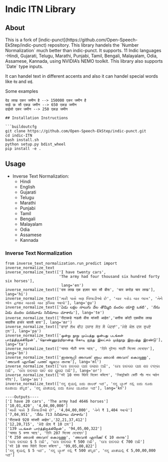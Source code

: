 # Indic ITN Library

## About
<p>This is a fork of [indic-punct](https://github.com/Open-Speech-EkStep/indic-punct) repository. This library handels the `Number Normalization` much better than indic-punct.  It supports. 11 Indic languages -Hindi, Gujarati, Telugu, Marathi, Punjabi, Tamil, Bengali, Malayalam, Odia, Assamese, Kannada, using NVIDIA’s NEMO toolkit. This library also supports `Date` type inputs. </p>

It can handel text in different accents and also it can handel special words like `देढ` and `ढाई`. 

Some examples
```
देढ लाख एकर जमीन है --> 150000 एकर जमीन है
साढ़े छः सौ एकड़ जमीन --> 650 एकड़ जमीन
ढाईसो एकर जमीन --> 250 एकड़ जमीन

## Installation Instructions 

```buildoutcfg
git clone https://github.com/Open-Speech-EkStep/indic-punct.git
cd indic-ITN
bash install.sh
python setup.py bdist_wheel
pip install -e .
```

## Usage

- Inverse Text Normalization:
  - Hindi
  - English
  - Gujarati
  - Telugu
  - Marathi
  - Punjabi
  - Tamil
  - Bengali
  - Malayalam
  - Odia
  - Assamese
  - Kannada

### Inverse Text Normalization
```buildoutcfg
from inverse_text_normalization.run_predict import inverse_normalize_text
inverse_normalize_text(['I have twenty cars',
                        'The army had four thousand six hundred forty six horses'],
                         lang='en')
inverse_normalize_text(['दस लाख एक हज़ार चार सौ बीस', 'चार करोड़ चार लाख'], lang='hi')
inverse_normalize_text(['મારી પાસે ત્રણ બિલાડીઓ છે', 'ચાર કરોડ ચાર લાખ', 'તેને એક હજાર ચારસો ચાર રૂપિયા આપો'], lang='gu')
inverse_normalize_text(['ఏడు లక్షల నాలుగు వేల తొమ్మిది వందల యాభై ఒకటి', 'నేను ఏడు వందల పదమూడు సినిమాలు చూశాను'], lang='te')
inverse_normalize_text(['रीटाकडे नऊशे वीस मांजरी आहेत','बत्तीस कोटी एकवीस लाख सदतीस हजार चारशे बारा'], lang='mr')
inverse_normalize_text(['ਬਾਰਾਂ ਲੱਖ ਵੀਹ ਹਜਾਰ ਸੱਤ ਸੌ ਪੰਦਰਾਂ','ਮੇਰੇ ਕੋਲ ਦਸ ਰੁਪਏ ਹਨ'], lang='pa')
inverse_normalize_text(['ஒன்று நூறு முப்பத்து ஒன்பது படங்கள் பார்த்திருக்கிறேன்','தொண்ணூற்றிநான்கு கோடி ஐந்து இலட்சம் முந்நூறு இருபத்து இரண்டு'], lang='ta')
inverse_normalize_text(['আমার পাঁচটি কলম আছে', 'তিনি দুইশত সাতটি সিনেমা দেখেছেন'], lang='bn')
inverse_normalize_text(['ഇരുനൂറ്റി അമ്പത് രൂപ ഞാൻ അവന് കൊടുത്തു', 'അവൻ എനിക്ക് പത്ത് യൂറോ തന്നു'], lang='ml')
inverse_normalize_text(['ମୋ ହାତରେ ପାଞ୍ଚ ଡଲାର ଅଛି', 'ମୋ ହାତରେ ପାଞ୍ଚ ଶହ ଟଙ୍କା ଅଛି', 'ମୋ ହାତରେ ସାତ ଶହ ୟୁରୋ ଅଛି'], lang='or')
inverse_normalize_text(['মই 10 বাকচ মিঠাই বিতৰণ কৰিলো', 'নিৰান্নব্বৈটা কোটি পাঁচ লাখ আঠশ বাইছ'], lang='as')
inverse_normalize_text(['ನನ್ನ ಕೈಯಲ್ಲಿ ಐದು ಡಾಲರ್ ಇದೆ', 'ನನ್ನ ಬ್ಯಾಗ್ ನಲ್ಲಿ ಐದು ನೂರು ರೂಪಾಯಿ ಪೆನ್ನಿದೆ', 'ನನ್ನ ಖಾತೆಯಲ್ಲಿ ಐದು ಕೋಟಿ ಯೂರೋ ಇದೆ'], lang='kn')

----Outputs----
['I have 20 cars', 'The army had 4646 horses']
['10,01,420', '4,04,00,000']    
['મારી પાસે 3 બિલાડીઓ છે', '4,04,00,000', 'તેને ₹ 1,404 આપો']
['7,04,951', 'నేను 713 సినిమాలు చూశాను']
['रीटाकडे 920 मांजरी आहेत','32,21,37,412']
['12,20,715', 'ਮੇਰੇ ਕੋਲ ₹ 10 ਹਨ']
['139 படங்கள் பார்த்திருக்கிறேன்', '94,05,00,322']
['আমার 5 কলম আছে', 'তিনি 207 সিনেমা দেখেছেন']
['₹ 250 ഞാൻ അവന് കൊടുത്തു', 'അവൻ എനിക്ക് € 10 തന്നു']
['ମୋ ହାତରେ $ 5 ଅଛି', 'ମୋ ହାତରେ ₹ 500 ଅଛି', 'ମୋ ହାତରେ € 700 ଅଛି']
['মই 10 বাকচ মিঠাই বিতৰণ কৰিলো', '99,05,00,822']
['ನನ್ನ ಕೈಯಲ್ಲಿ $ 5 ಇದೆ', 'ನನ್ನ ಬ್ಯಾಗ್ ನಲ್ಲಿ ₹ 500 ಪೆನ್ನಿದೆ', 'ನನ್ನ ಖಾತೆಯಲ್ಲಿ € 5,00,00,000 ಇದೆ']
```
